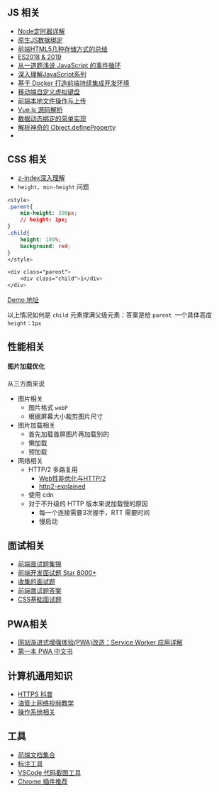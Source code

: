 ## JS 相关

- [Node定时器详解](http://www.ruanyifeng.com/blog/2018/02/node-event-loop.html)
- [原生JS数据绑定](https://mp.weixin.qq.com/s?__biz=MjM5MTA1MjAxMQ==&mid=2651227803&idx=1&sn=aa90993cf4711f99f6f8203cf2fb4e6b&chksm=bd495f1f8a3ed60972c9f8e66c8405265ec3b86c128ba44ede405872d758642d0c5286e60502&mpshare=1&scene=1&srcid=0224bSSD795JDR60ZynlFPfr#rd)
- [前端HTML5几种存储方式的总结](https://mp.weixin.qq.com/s?__biz=MzIzNTU2ODM4Mw==&mid=2247485935&idx=1&sn=b3faae7b8e21c4ff296d64b4dfaaeb58&chksm=e8e4647fdf93ed696db04e9b0dbd4fe1a06df6221ea1c2ede19ce1baf91d911be14110516d3b&mpshare=1&scene=1&srcid=02242xNs4l2IA16v4qOcJPA6#rd)
- [ES2018 & 2019](http://exploringjs.com/es2018-es2019/toc.html)
- [从一道题浅说 JavaScript 的事件循环](https://github.com/dwqs/blog/issues/61)
- [深入理解JavaScript系列](http://www.cnblogs.com/TomXu/archive/2011/12/15/2288411.html)
- [基于 Docker 打造前端持续集成开发环境](https://juejin.im/post/5a142d7b6fb9a0451170c2c7)
- [移动端自定义虚拟键盘](https://juejin.im/post/5a44c5eef265da432d2868f6)
- [前端本地文件操作与上传](https://juejin.im/post/5a193b4bf265da43052e528a)
- [Vue.js 源码解析](https://github.com/answershuto/learnVue)
- [数据动态绑定的简单实现](https://zhuanlan.zhihu.com/p/25003235?refer=e-mill)
- [解析神奇的 Object.defineProperty](https://segmentfault.com/a/1190000004346467)
- 

## CSS 相关

- [z-index深入理解](https://zhuanlan.zhihu.com/p/33984503)
- `height`、`min-height` 问题
    
```CSS
<style>
.parent{
	min-height: 300px;
    // height: 1px;
}
.child{
	height: 100%;
	background: red;
}
</style>

<div class="parent">
    <div class="child">1</div>
</div>
```
    
[Demo 地址](https://codepen.io/wangerxiao/pen/EQgqzr)

以上情况如何是 `child` 元素撑满父级元素：答案是给 `parent `一个具体高度 `height：1px`


## 性能相关

#### 图片加载优化

从三方面来说

- 图片相关
    - 图片格式 `webP`
    - 根据屏幕大小裁剪图片尺寸
- 图片加载相关
    - 首先加载首屏图片再加载别的
    - 懒加载
    - 预加载
- 网络相关
    - HTTP/2 多路复用
        - [Web性能优化与HTTP/2
](https://www.kancloud.cn/digest/web-performance-http2/74817)
        - [http2-explained](https://github.com/bagder/http2-explained/tree/master/zh)
    - 使用 cdn
    - 对于不升级的 HTTP 版本来说加载慢的原因
        - 每一个连接需要3次握手，RTT 需要时间
        - 慢启动
    
## 面试相关

- [前端面试题集锦](https://fe.padding.me/#/)
- [前端开发面试题 Star 8000+](https://github.com/markyun/My-blog/tree/master/Front-end-Developer-Questions/Questions-and-Answers)
- [收集的面试题](https://github.com/calabash519/interview-questions)
- [前端面试题答案](https://github.com/yangshun/front-end-interview-handbook)
- [CSS基础面试题](https://funteas.com/topic/5a8f1a74f7f37aa60a177d86)

## PWA相关

- [网站渐进式增强体验(PWA)改造：Service Worker 应用详解
](https://lzw.me/a/pwa-service-worker.html)
- [第一本 PWA 中文书](https://github.com/SangKa/PWA-Book-CN)

## 计算机通用知识

- [HTTPS 科普](https://juejin.im/entry/5a8f5fd06fb9a06340522087)
- [油管上网络视频教学](https://www.youtube.com/user/eaterbc/playlists)
- [操作系统相关](https://pdos.csail.mit.edu/6.828/2012/schedule.html)

## 工具

- [前端文档集合](https://www.docschina.org/home/doc)
- [标注工具](http://www.biaonimeia.com/)
- [VSCode 代码截图工具](https://github.com/octref/polacode)
- [Chrome 插件推荐](https://funteas.com/topic/5a9461649a2833b84c481b3b)